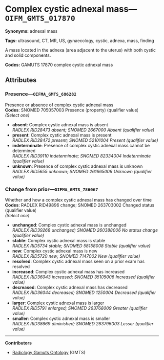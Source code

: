 # Complex cystic adnexal mass—`OIFM_GMTS_017870`

**Synonyms:** adnexal mass

**Tags:** ultrasound, CT, MR, US, gynaecology, cystic, adnexa, mass, finding

A mass located in the adnexa (area adjacent to the uterus) with both cystic and solid components.

**Codes:** GAMUTS 17870 complex cystic adnexal mass

## Attributes

### Presence—`OIFMA_GMTS_686282`

Presence or absence of complex cystic adnexal mass  
**Codes**: SNOMED 705057003 Presence (property) (qualifier value)  
*(Select one)*

- **absent**: Complex cystic adnexal mass is absent  
_RADLEX RID28473 absent; SNOMED 2667000 Absent (qualifier value)_
- **present**: Complex cystic adnexal mass is present  
_RADLEX RID28472 present; SNOMED 52101004 Present (qualifier value)_
- **indeterminate**: Presence of complex cystic adnexal mass cannot be determined  
_RADLEX RID39110 indeterminate; SNOMED 82334004 Indeterminate (qualifier value)_
- **unknown**: Presence of complex cystic adnexal mass is unknown  
_RADLEX RID5655 unknown; SNOMED 261665006 Unknown (qualifier value)_

### Change from prior—`OIFMA_GMTS_786067`

Whether and how a complex cystic adnexal mass has changed over time  
**Codes**: RADLEX RID49896 change; SNOMED 263703002 Changed status (qualifier value)  
*(Select one)*

- **unchanged**: Complex cystic adnexal mass is unchanged  
_RADLEX RID39268 unchanged; SNOMED 260388006 No status change (qualifier value)_
- **stable**: Complex cystic adnexal mass is stable  
_RADLEX RID5734 stable; SNOMED 58158008 Stable (qualifier value)_
- **new**: Complex cystic adnexal mass is new  
_RADLEX RID5720 new; SNOMED 7147002 New (qualifier value)_
- **resolved**: Complex cystic adnexal mass seen on a prior exam has resolved  
- **increased**: Complex cystic adnexal mass has increased  
_RADLEX RID36043 increased; SNOMED 35105006 Increased (qualifier value)_
- **decreased**: Complex cystic adnexal mass has decreased  
_RADLEX RID36044 decreased; SNOMED 1250004 Decreased (qualifier value)_
- **larger**: Complex cystic adnexal mass is larger  
_RADLEX RID5791 enlarged; SNOMED 263768009 Greater (qualifier value)_
- **smaller**: Complex cystic adnexal mass is smaller  
_RADLEX RID38669 diminished; SNOMED 263796003 Lesser (qualifier value)_

---

**Contributors**

- [Radiology Gamuts Ontology](https://gamuts.net/) (GMTS)